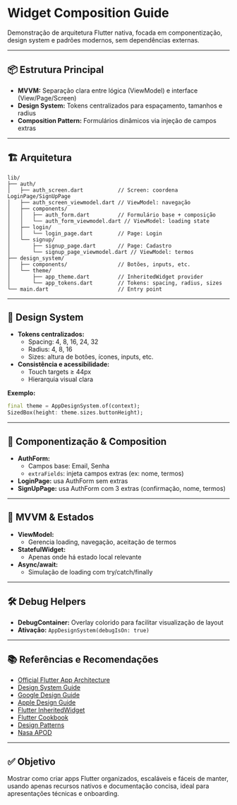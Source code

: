 # Widget Composition Guide

Demonstração de arquitetura Flutter nativa, focada em componentização, design system e padrões modernos, sem dependências externas.

---

## 📦 Estrutura Principal

- **MVVM:** Separação clara entre lógica (ViewModel) e interface (View/Page/Screen)
- **Design System:** Tokens centralizados para espaçamento, tamanhos e radius
- **Composition Pattern:** Formulários dinâmicos via injeção de campos extras

---

## 🏗️ Arquitetura

```
lib/
├── auth/
│   ├── auth_screen.dart           // Screen: coordena LoginPage/SignUpPage
│   ├── auth_screen_viewmodel.dart // ViewModel: navegação
│   ├── components/
│   │   ├── auth_form.dart         // Formulário base + composição
│   │   └── auth_form_viewmodel.dart // ViewModel: loading state
│   ├── login/
│   │   └── login_page.dart        // Page: Login
│   └── signup/
│       ├── signup_page.dart       // Page: Cadastro
│       └── signup_page_viewmodel.dart // ViewModel: termos
├── design_system/
│   ├── components/                // Botões, inputs, etc.
│   └── theme/
│       ├── app_theme.dart         // InheritedWidget provider
│       └── app_tokens.dart        // Tokens: spacing, radius, sizes
└── main.dart                      // Entry point
```

---

## 🎨 Design System

- **Tokens centralizados:**
  - Spacing: 4, 8, 16, 24, 32
  - Radius: 4, 8, 16
  - Sizes: altura de botões, ícones, inputs, etc.
- **Consistência e acessibilidade:**
  - Touch targets ≥ 44px
  - Hierarquia visual clara

**Exemplo:**

```dart
final theme = AppDesignSystem.of(context);
SizedBox(height: theme.sizes.buttonHeight);
```

---

## 🧩 Componentização & Composition

- **AuthForm:**
  - Campos base: Email, Senha
  - `extraFields`: injeta campos extras (ex: nome, termos)
- **LoginPage:** usa AuthForm sem extras
- **SignUpPage:** usa AuthForm com 3 extras (confirmação, nome, termos)

---

## 🔄 MVVM & Estados

- **ViewModel:**
  - Gerencia loading, navegação, aceitação de termos
- **StatefulWidget:**
  - Apenas onde há estado local relevante
- **Async/await:**
  - Simulação de loading com try/catch/finally

---

## 🛠️ Debug Helpers

- **DebugContainer:** Overlay colorido para facilitar visualização de layout
- **Ativação:** `AppDesignSystem(debugIsOn: true)`

---

## 📚 Referências e Recomendações

- [Official Flutter App Architecture](https://docs.flutter.dev/app-architecture)
- [Design System Guide](https://fountn.design/resource/the-design-system-guide/)
- [Google Design Guide](https://m3.material.io/)
- [Apple Design Guide](https://developer.apple.com/design/get-started/)
- [Flutter InheritedWidget](https://api.flutter.dev/flutter/widgets/InheritedWidget-class.html)
- [Flutter Cookbook](https://docs.flutter.dev/cookbook)
- [Design Patterns](https://refactoring.guru/design-patterns)
- [Nasa APOD](https://apod.nasa.gov/apod/astropix.html)

---

## ✅ Objetivo

Mostrar como criar apps Flutter organizados, escaláveis e fáceis de manter, usando apenas recursos nativos e documentação concisa, ideal para apresentações técnicas e onboarding.
